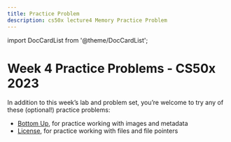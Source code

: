 ```yaml
---
title: Practice Problem
description: cs50x lecture4 Memory Practice Problem
--- 
```


import DocCardList from '@theme/DocCardList';

# Week 4 Practice Problems - CS50x 2023

In addition to this week’s lab and problem set, you’re welcome to try any of these (optional!) practice problems:

-   [Bottom Up](bottomup.md), for practice working with images and metadata
-   [License](license.md), for practice working with files and file pointers

<DocCardList />
